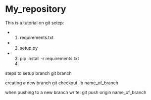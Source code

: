# My_repository
This is a tutorial on git 
setep:
- 1. requirements.txt
- 2. setup.py
- 3. pip install -r requirements.txt
  4. 
steps to setup branch
git branch

creating  a new branch
git checkout -b name_of_branch

when pushing to a new branch write:
git push origin name_of_branch
